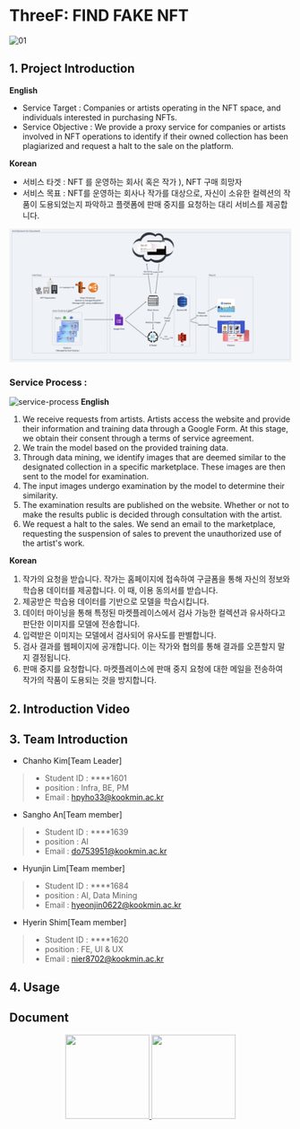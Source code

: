 # ThreeF: FIND FAKE NFT
![01](https://user-images.githubusercontent.com/54926467/229353868-a178cd9a-7a6f-4f61-85fb-1531f600c250.png)

## 1. Project Introduction 

**English**
- Service Target : Companies or artists operating in the NFT space, and individuals interested in purchasing NFTs.
- Service Objective : We provide a proxy service for companies or artists involved in NFT operations to identify if their owned collection has been plagiarized and request a halt to the sale on the platform.

**Korean**
- 서비스 타겟 : NFT 를 운영하는 회사( 혹은 작가 ), NFT 구매 희망자
- 서비스 목표 : NFT를 운영하는 회사나 작가를 대상으로, 자신이 소유한 컬렉션의 작품이 도용되었는지 파악하고 플랫폼에 판매 중지를 요청하는 대리 서비스를 제공합니다.

![process](/statics/process.png)

### Service Process : 
![service-process](https://user-images.githubusercontent.com/54926467/229354937-e515afb7-a8ec-4aaa-a6f7-56afff718c1d.png)
**English**
1. We receive requests from artists. Artists access the website and provide their information and training data through a Google Form. At this stage, we obtain their consent through a terms of service agreement.
2. We train the model based on the provided training data.
3. Through data mining, we identify images that are deemed similar to the designated collection in a specific marketplace. These images are then sent to the model for examination.
4. The input images undergo examination by the model to determine their similarity.
5. The examination results are published on the website. Whether or not to make the results public is decided through consultation with the artist.
6. We request a halt to the sales. We send an email to the marketplace, requesting the suspension of sales to prevent the unauthorized use of the artist's work.

**Korean**
1. 작가의 요청을 받습니다. 작가는 홈페이지에 접속하여 구글폼을 통해 자신의 정보와 학습용 데이터를 제공합니다. 이 때, 이용 동의서를 받습니다.
2. 제공받은 학습용 데이터를 기반으로 모델을 학습시킵니다.
3. 데이터 마이닝을 통해 특정된 마켓플레이스에서 검사 가능한 컬렉션과 유사하다고 판단한 이미지를 모델에 전송합니다.
4. 입력받은 이미지는 모델에서 검사되어 유사도를 판별합니다.
5. 검사 결과를 웹페이지에 공개합니다. 이는 작가와 협의를 통해 결과를 오픈할지 말지 결정됩니다.
6. 판매 중지를 요청합니다. 마켓플레이스에 판매 중지 요청에 대한 메일을 전송하여 작가의 작품이 도용되는 것을 방지합니다.

## 2. Introduction Video

## 3. Team Introduction

- Chanho Kim[Team Leader]
> - Student ID : ****1601
> - position : Infra, BE, PM
> - Email : hpyho33@kookmin.ac.kr

- Sangho An[Team member] 
> - Student ID : ****1639
> - position : AI
> - Email : do753951@kookmin.ac.kr

- Hyunjin Lim[Team member] 
> - Student ID : ****1684
> - position : AI, Data Mining
> - Email : hyeonjin0622@kookmin.ac.kr

- Hyerin Shim[Team member] 
> - Student ID : ****1620
> - position : FE, UI & UX
> - Email : nier8702@kookmin.ac.kr

## 4. Usage

## Document
<div align="center">
  <a href="https://kookmin-sw.github.io/capstone-2023-15/">
    <img src="https://user-images.githubusercontent.com/54926467/229354423-0f9ee204-2541-4bb9-bbd2-bd308b0876d7.png" width="150" height="150"/>
   </a>
  <a href="https://www.notion.so/1ec58d3ee3e443108ee23c9ffbeb89b7?v=98cf90e1a6d5475da32bad06eb82a150&pvs=4">
    <img src="https://user-images.githubusercontent.com/54926467/229354654-5741b51f-7c6d-4af1-a396-bf65c1bef318.png" width="150" height="150"/>
  </a>
</div>  
